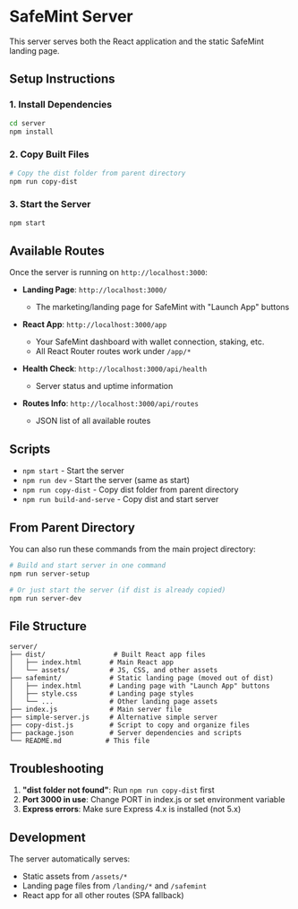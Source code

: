 # SafeMint Server

This server serves both the React application and the static SafeMint landing page.

## Setup Instructions

### 1. Install Dependencies
```bash
cd server
npm install
```

### 2. Copy Built Files
```bash
# Copy the dist folder from parent directory
npm run copy-dist
```

### 3. Start the Server
```bash
npm start
```

## Available Routes

Once the server is running on `http://localhost:3000`:

- **Landing Page**: `http://localhost:3000/`
  - The marketing/landing page for SafeMint with "Launch App" buttons

- **React App**: `http://localhost:3000/app`
  - Your SafeMint dashboard with wallet connection, staking, etc.
  - All React Router routes work under `/app/*`

- **Health Check**: `http://localhost:3000/api/health`
  - Server status and uptime information

- **Routes Info**: `http://localhost:3000/api/routes`
  - JSON list of all available routes

## Scripts

- `npm start` - Start the server
- `npm run dev` - Start the server (same as start)
- `npm run copy-dist` - Copy dist folder from parent directory
- `npm run build-and-serve` - Copy dist and start server

## From Parent Directory

You can also run these commands from the main project directory:

```bash
# Build and start server in one command
npm run server-setup

# Or just start the server (if dist is already copied)
npm run server-dev
```

## File Structure

```
server/
├── dist/                 # Built React app files
│   ├── index.html       # Main React app
│   └── assets/          # JS, CSS, and other assets
├── safemint/            # Static landing page (moved out of dist)
│   ├── index.html       # Landing page with "Launch App" buttons
│   ├── style.css        # Landing page styles
│   └── ...              # Other landing page assets
├── index.js             # Main server file
├── simple-server.js     # Alternative simple server
├── copy-dist.js         # Script to copy and organize files
├── package.json         # Server dependencies and scripts
└── README.md           # This file
```

## Troubleshooting

1. **"dist folder not found"**: Run `npm run copy-dist` first
2. **Port 3000 in use**: Change PORT in index.js or set environment variable
3. **Express errors**: Make sure Express 4.x is installed (not 5.x)

## Development

The server automatically serves:
- Static assets from `/assets/*`
- Landing page files from `/landing/*` and `/safemint`
- React app for all other routes (SPA fallback)

